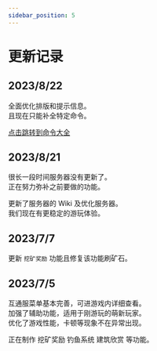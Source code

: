 ```yaml
---
sidebar_position: 5
---
```


# 更新记录

## 2023/8/22

全面优化排版和提示信息。  
且现在只能补全特定命令。  

[点击跳转到命令大全](./常用命令.md)  

## 2023/8/21

很长一段时间服务器没有更新了。  
正在努力弥补之前要做的功能。  

更新了服务器的 Wiki 及优化服务器。  
我们现在有更稳定的游玩体验。  

## 2023/7/7

更新 `挖矿奖励` 功能且修复该功能刷矿石。  

## 2023/7/5

互通服菜单基本完善，可进游戏内详细查看。  
加强了辅助功能，适用于刚游玩的萌新玩家。  
优化了游戏性能，卡顿等现象不在异常出现。  

正在制作 挖矿奖励 钓鱼系统 建筑欣赏 等功能。  
